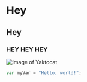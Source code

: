 # Hey
## Hey 
### HEY HEY HEY

![Image of Yaktocat](https://octodex.github.com/images/yaktocat.png)


``` javascript
var myVar = "Hello, world!"; 
```
